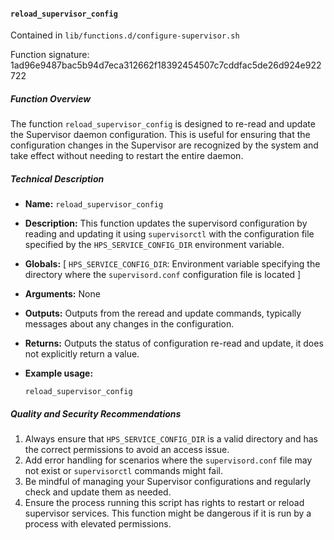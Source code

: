 #### `reload_supervisor_config `

Contained in `lib/functions.d/configure-supervisor.sh`

Function signature: 1ad96e9487bac5b94d7eca312662f18392454507c7cddfac5de26d924e922722

##### Function Overview

The function `reload_supervisor_config` is designed to re-read and update the Supervisor daemon configuration. This is useful for ensuring that the configuration changes in the Supervisor are recognized by the system and take effect without needing to restart the entire daemon.

##### Technical Description

- **Name:** `reload_supervisor_config`
- **Description:** This function updates the supervisord configuration by reading and updating it using `supervisorctl` with the configuration file specified by the `HPS_SERVICE_CONFIG_DIR` environment variable. 
- **Globals:** [ `HPS_SERVICE_CONFIG_DIR`: Environment variable specifying the directory where the `supervisord.conf` configuration file is located ]
- **Arguments:** None
- **Outputs:** Outputs from the reread and update commands, typically messages about any changes in the configuration.
- **Returns:** Outputs the status of configuration re-read and update, it does not explicitly return a value.
- **Example usage:** 

    `reload_supervisor_config`

##### Quality and Security Recommendations

1. Always ensure that `HPS_SERVICE_CONFIG_DIR` is a valid directory and has the correct permissions to avoid an access issue.
2. Add error handling for scenarios where the `supervisord.conf` file may not exist or `supervisorctl` commands might fail.
3. Be mindful of managing your Supervisor configurations and regularly check and update them as needed.
4. Ensure the process running this script has rights to restart or reload supervisor services. This function might be dangerous if it is run by a process with elevated permissions.

